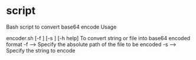 # script

Bash script to convert base64 encode
Usage
    
encoder.sh [-f <filename>] [-s <string>] [-h help]
To convert string or file into base64 encoded format
-f -->  Specify the absolute path of the file to be encoded
-s -->  Specify the string to encode
